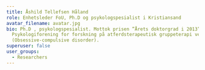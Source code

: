 ```yaml
---
title: Åshild Tellefsen Håland
role: Enhetsleder FoU, Ph.D og psykologspesialist i Kristiansand
avatar_filename: avatar.jpg
bio: Ph.D , psykologspesialist. Mottok prisen ”Årets doktorgrad i 2013” av Norsk
  Psykologiforening for forskning på atferdsterapeutisk gruppeterapi ved OCD
  (Obsessive-compulsive disorder).
superuser: false
user_groups:
  - Researchers
---
```


